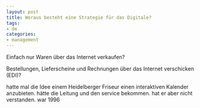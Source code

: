 ```yaml
---
layout: post
title: Woraus besteht eine Strategie für das Digitale?
tags:
- de
categories:
- management
---
```


Einfach nur Waren über das Internet verkaufen?

Bestellungen, Lieferscheine und Rechnungen über das Internet verschicken (EDI)?

hatte mal die Idee einem Heidelberger Friseur einen interaktiven Kalender anzubieten. hätte die Leitung und den service bekommen. hat er aber nicht verstanden. war 1996

